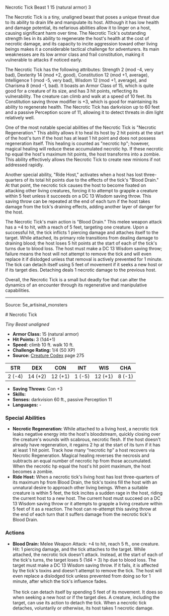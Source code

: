 <MonsterName/>Necrotic Tick</MonsterName>
<CreatureType/>Beast</CreatureType>
<CR/>1</CR>
<AC/>15 (natural armor)</AC>
<HP/>3</HP>
<summary>The Necrotic Tick is a tiny, unaligned beast that poses a unique threat due to its ability to drain life and manipulate its host. Although it has low health and damage potential, its nefarious abilities allow it to linger on a host, causing significant harm over time. The Necrotic Tick's outstanding strength lies in its ability to regenerate the host's health at the cost of necrotic damage, and its capacity to incite aggression toward other living beings makes it a considerable tactical challenge for adventurers. Its main weaknesses are its low armor class and frail constitution, making it vulnerable to attacks if noticed early.</summary>

<detail>

The Necrotic Tick has the following attributes: Strength 2 (mod -4, very bad), Dexterity 14 (mod +2, good), Constitution 12 (mod +1, average), Intelligence 1 (mod -5, very bad), Wisdom 12 (mod +1, average), and Charisma 8 (mod -1, bad). It boasts an Armor Class of 15, which is quite good for a creature of its size, and has 3 hit points, reflecting its vulnerability. The creature can climb and walk at a speed of 10 feet. Its Constitution saving throw modifier is +3, which is good for maintaining its ability to regenerate health. The Necrotic Tick has darkvision up to 60 feet and a passive Perception score of 11, allowing it to detect threats in dim light relatively well.

One of the most notable special abilities of the Necrotic Tick is "Necrotic Regeneration." This ability allows it to heal its host by 2 hit points at the start of the host's turn if the host has at least 1 hit point and does not possess regeneration itself. This healing is counted as "necrotic hp"; however, magical healing will reduce these accumulated necrotic hp. If these necrotic hp equal the host's maximum hit points, the host transforms into a zombie. This ability effectively allows the Necrotic Tick to create new minions if not addressed rapidly.

Another special ability, "Ride Host," activates when a host has lost three-quarters of its total hit points due to the effects of the tick's "Blood Drain." At that point, the necrotic tick causes the host to become fixated on attacking other living creatures, forcing it to attempt to grapple a creature within 5 feet unless it succeeds on a DC 13 Wisdom saving throw. This saving throw can be repeated at the end of each turn if the host takes damage from the tick's draining effects, adding another layer of danger for the host.

The Necrotic Tick's main action is "Blood Drain." This melee weapon attack has a +4 to hit, with a reach of 5 feet, targeting one creature. Upon a successful hit, the tick inflicts 1 piercing damage and attaches itself to the target. While attached, its primary role transitions from dealing damage to draining blood; the host loses 5 hit points at the start of each of the tick's turns due to blood loss. The host must make a DC 13 Wisdom saving throw; failure means the host will not attempt to remove the tick and will even replace it if dislodged unless that removal is actively prevented for 1 minute. The tick can detach itself using 5 feet of movement if it seeks a new host or if its target dies. Detaching deals 1 necrotic damage to the previous host.

Overall, the Necrotic Tick is a small but deadly foe that can alter the dynamics of an encounter through its regenerative and manipulative capabilities.</detail>



---

Source: 5e_artisinal_monsters

<statblock>
# Necrotic Tick

*Tiny* *Beast* *unaligned*

- **Armor Class:** 15 (natural armor)
- **Hit Points:** 3 (1d4+1)
- **Speed:** climb 10 ft. walk 10 ft.
- **Challenge Rating:** 1/4 (50 XP)
- **Source:** [Creature Codex](https://koboldpress.com/kpstore/product/creature-codex-for-5th-edition-dnd) page 275

| STR | DEX | CON | INT | WIS | CHA |
| --- | --- | --- | --- | --- | --- |
| 2 (-4) | 14 (+2) | 12 (+1) | 1 (-5) | 12 (+1) | 8 (-1) |

- **Saving Throws**: Con +3
- **Skills:** 
- **Senses:** darkvision 60 ft., passive Perception 11
- **Languages:** -

### Special Abilities

- **Necrotic Regeneration:** While attached to a living host, a necrotic tick leaks negative energy into the host's bloodstream, quickly closing over the creature's wounds with scabrous, necrotic flesh. If the host doesn't already have regeneration, it regains 2 hp at the start of its turn if it has at least 1 hit point. Track how many “necrotic hp” a host recovers via Necrotic Regeneration. Magical healing reverses the necrosis and subtracts an equal number of necrotic hp from those accumulated. When the necrotic hp equal the host's hit point maximum, the host becomes a zombie.
- **Ride Host:** When a necrotic tick's living host has lost three-quarters of its maximum hp from Blood Drain, the tick's toxins fill the host with an unnatural desire to approach other living beings. When a suitable creature is within 5 feet, the tick incites a sudden rage in the host, riding the current host to a new host. The current host must succeed on a DC 13 Wisdom saving throw or it attempts to grapple a living creature within 5 feet of it as a reaction. The host can re-attempt this saving throw at the end of each turn that it suffers damage from the necrotic tick's Blood Drain.

### Actions

- **Blood Drain:** Melee Weapon Attack: +4 to hit, reach 5 ft., one creature. Hit: 1 piercing damage, and the tick attaches to the target. While attached, the necrotic tick doesn't attack. Instead, at the start of each of the tick's turns, the target loses 5 (1d4 + 3) hp due to blood loss. The target must make a DC 13 Wisdom saving throw. If it fails, it is affected by the tick's toxins and doesn't attempt to remove the tick. The host will even replace a dislodged tick unless prevented from doing so for 1 minute, after which the tick's influence fades. <br><br>The tick can detach itself by spending 5 feet of its movement. It does so when seeking a new host or if the target dies. A creature, including the target, can use its action to detach the tick. When a necrotic tick detaches, voluntarily or otherwise, its host takes 1 necrotic damage.


</statblock>


